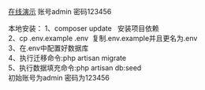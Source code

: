 <a href="http://adminlte.51godream.com/admin">在线演示</a>
账号admin
密码123456


本地安装：
1、composer update   安装项目依赖<br>
2、cp .env.example .env  复制.env.example并且更名为.env<br>
3、在.env中配置好数据库<br>
4、执行迁移命令:php artisan migrate<br>
5、执行数据填充命令:php artisan db:seed<br>
初始账号为admin 密码为123456<br>
